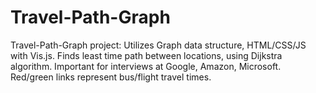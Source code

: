 # Travel-Path-Graph
Travel-Path-Graph project: Utilizes Graph data structure, HTML/CSS/JS with Vis.js. Finds least time path between locations, using Dijkstra algorithm. Important for interviews at Google, Amazon, Microsoft. Red/green links represent bus/flight travel times.
